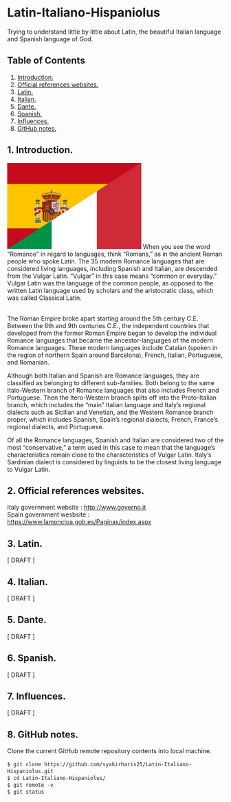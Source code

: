 # Latin-Italiano-Hispaniolus
Trying to understand little by little about Latin, the beautiful Italian language and Spanish language of God.

## Table of Contents
1. [Introduction.](#introduction)
2. [Official references websites.](#references)
3. [Latin.](#latin)
4. [Italian.](#italian)
5. [Dante.](#dante)
6. [Spanish.](#spanish)
7. [Influences.](#influence)
8. [GitHub notes.](#github)

<a name="introduction"></a>
## 1. Introduction.
<img src="italy-spain.png" height="200"> 
When you see the word “Romance” in regard to languages, think “Romans,” as in the ancient Roman people who spoke Latin. The 35 modern Romance languages that are considered living languages, including Spanish and Italian, are descended from the Vulgar Latin. “Vulgar” in this case means “common or everyday.” Vulgar Latin was the language of the common people, as opposed to the written Latin language used by scholars and the aristocratic class, which was called Classical Latin.<br /><br />

The Roman Empire broke apart starting around the 5th century C.E. Between the 6th and 9th centuries C.E., the independent countries that developed from the former Roman Empire began to develop the individual Romance languages that became the ancestor-languages of the modern Romance languages. These modern languages include Catalan (spoken in the region of northern Spain around Barcelona), French, Italian, Portuguese, and Romanian.

Although both Italian and Spanish are Romance languages, they are classified as belonging to different sub-families. Both belong to the same Italo-Western branch of Romance languages that also includes French and Portuguese. Then the Itero-Western branch splits off into the Proto-Italian branch, which includes the “main” Italian language and Italy’s regional dialects such as Sicilian and Venetian, and the Western Romance branch proper, which includes Spanish, Spain’s regional dialects, French, France’s regional dialects, and Portuguese.

Of all the Romance languages, Spanish and Italian are considered two of the most “conservative,” a term used in this case to mean that the language’s characteristics remain close to the characteristics of Vulgar Latin. Italy’s Sardinian dialect is considered by linguists to be the closest living language to Vulgar Latin.

<a name="references"></a>
## 2. Official references websites. <br />
Italy government website : http://www.governo.it <br />
Spain government wesbsite : https://www.lamoncloa.gob.es/Paginas/index.aspx <br />

<a name="latin"></a>
## 3. Latin.

[ DRAFT ]

<a name="italian"></a>
## 4. Italian.

[ DRAFT ]

<a name="dante"></a>
## 5. Dante.

[ DRAFT ]

<a name="spanish"></a>
## 6. Spanish.

[ DRAFT ]

<a name="influence"></a>
## 7. Influences.

[ DRAFT ]

<a name="github"></a>
## 8. GitHub notes.
Clone the current GitHub remote repository contents into local machine.
```
$ git clone https://github.com/syakirharis25/Latin-Italiano-Hispaniolus.git
$ cd Latin-Italiano-Hispaniolus/
$ git remote -v
$ git status
